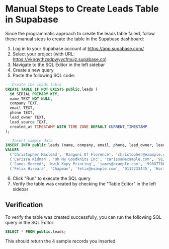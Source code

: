 # Manual Steps to Create Leads Table in Supabase

Since the programmatic approach to create the leads table failed, follow these manual steps to create the table in the Supabase dashboard:

1. Log in to your Supabase account at https://app.supabase.com/
2. Select your project (with URL: https://vknqythzsdpwyycfmujz.supabase.co)
3. Navigate to the SQL Editor in the left sidebar
4. Create a new query
5. Paste the following SQL code:

```sql
-- Create the leads table
CREATE TABLE IF NOT EXISTS public.leads (
  id SERIAL PRIMARY KEY,
  name TEXT NOT NULL,
  company TEXT,
  email TEXT,
  phone TEXT,
  lead_owner TEXT,
  lead_source TEXT,
  created_at TIMESTAMP WITH TIME ZONE DEFAULT CURRENT_TIMESTAMP
);

-- Insert sample data
INSERT INTO public.leads (name, company, email, phone, lead_owner, lead_source)
VALUES
  ('Christopher Maclead', 'Rangoni Of Florence', 'christopher@example.com', '9876543210', 'Hari Shankar', 'Website'),
  ('Carissa Kidman', 'Oh My Goodknits Inc', 'carissa@example.com', '9123456780', 'Hari Shankar', 'Referral'),
  ('James Merced', 'Kwik Kopy Printing', 'james@example.com', '9988776655', 'Hari Shankar', 'Google Ads'),
  ('Felix Hirpara', 'Chapman', 'felix@example.com', '9112233445', 'Hari Shankar', 'LinkedIn');
```

6. Click "Run" to execute the SQL query
7. Verify the table was created by checking the "Table Editor" in the left sidebar

## Verification

To verify the table was created successfully, you can run the following SQL query in the SQL Editor:

```sql
SELECT * FROM public.leads;
```

This should return the 4 sample records you inserted.